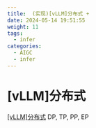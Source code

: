 ```yaml
---
title:  (实现)[vLLM]分布式 +
date: 2024-05-14 19:51:55
weight: 11
tags:
  - infer
categories: 
  - AIGC
  - infer 
---
```


<p></p>
<!-- more -->


# [vLLM]分布式
[[vLLM]分布式](https://candied-skunk-1ca.notion.site/vLLM-1f4bfe211084807fb94fdc9dd9a95aee?pvs=4)
DP, TP, PP, EP